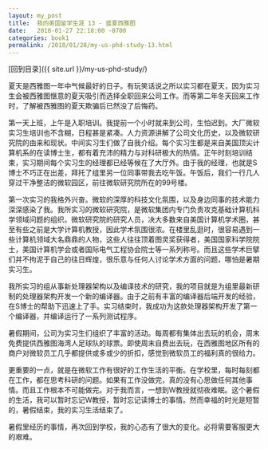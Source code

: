 ```yaml
---
layout: my_post
title:  我的美国留学生涯 13 - 盛夏西雅图
date:   2018-01-27 22:18:00 -0700
categories: book1
permalink: /2018/01/28/my-us-phd-study-13.html
---
```


[回到目录]({{ site.url }}/my-us-phd-study/)

夏天是西雅图一年中气候最好的日子。有玩笑话说之所以实习都在夏天，因为实习生会被西雅图惬意的夏天吸引而选择全职回来公司工作。而等第二年冬天回来工作时，了解被西雅图的夏天欺骗后已然没了后悔药。

第一天上班，上午是入职培训。我提前一个小时就来到公司，生怕迟到。大厂微软实习生培训也不含糊，日程甚是紧凑。人力资源讲解了公司文化历史，以及微软研究院的由来和现状。中间实习生们做了自我介绍。每个实习生都是来自美国顶尖计算机系的在读博士生，都有着充沛的精力与对科研极大的热情。正午时刻培训结束，实习期间每个实习生的经理都已经等候在了大厅外。由于我的经理，也就是S博士不巧正在出差，拜托了组里另一位同事带我去吃午饭。午饭后，我们一行几人穿过干净整洁的微软园区，前往微软研究院所在的99号楼。

第一次实习的我格外兴奋。微软的深厚的科技文化氛围，以及身边同事的技术能力深深感染了我。我所实习的微软研究院，是微软集团内专门负责攻克基础计算机科学领域问题的组织。微软研究院的研究人员，决大多数来自美国计算机学术圈，甚至有些之前是大学计算机教授，因此学术氛围很浓。在楼里乱逛时，很容易遇到一些计算机领域大名鼎鼎的人物，这些人往往顶着图灵奖获得者，美国国家科学院院士，美国计算机学会或者国际电气工程协会院士等一系列称号。而且这些学术巨擘们并不拘泥于自己的往日辉煌，很乐意与任何人讨论学术方面的问题，哪怕是暑期实习生。

我所实习的组从事新处理器架构以及编译技术的研究，我的项目就是为组里最新研制的处理器架构开发一个新的编译器。由于之前有丰富的编译器后端开发的经验，在S博士的帮助下迅速上了手。实习结束时，我成功为这款处理器架构开发了第一个编译器，并编译运行了一系列测试程序。

暑假期间，公司为实习生们组织了丰富的活动。每周都有集体出去玩的机会，周末免费提供西雅图海湾人足球队的球票。即使周末自费出去玩，在西雅图地区所有的商户对微软员工几乎都提供或多或少的折扣，感觉到微软员工的福利真的很给力。

更重要的一点，就是在微软工作有很好的工作生活的平衡。在学校里，每时每刻都在工作，都在思考科研的问题。如果有工作没做完，真的没有心思做任何其他事情。而且工作根本不可能做完。对于我而言，一想到W教授就彻夜难眠。这个暑假的生活，我可以暂时忘记W教授，暂时忘记读博士的事情。然而幸福的时光是短暂的，暑假结束，我的实习生活结束了。

暑假里经历的事情，再次回到学校，我的心态有了很大的变化。必将需要客服更大的艰难。
